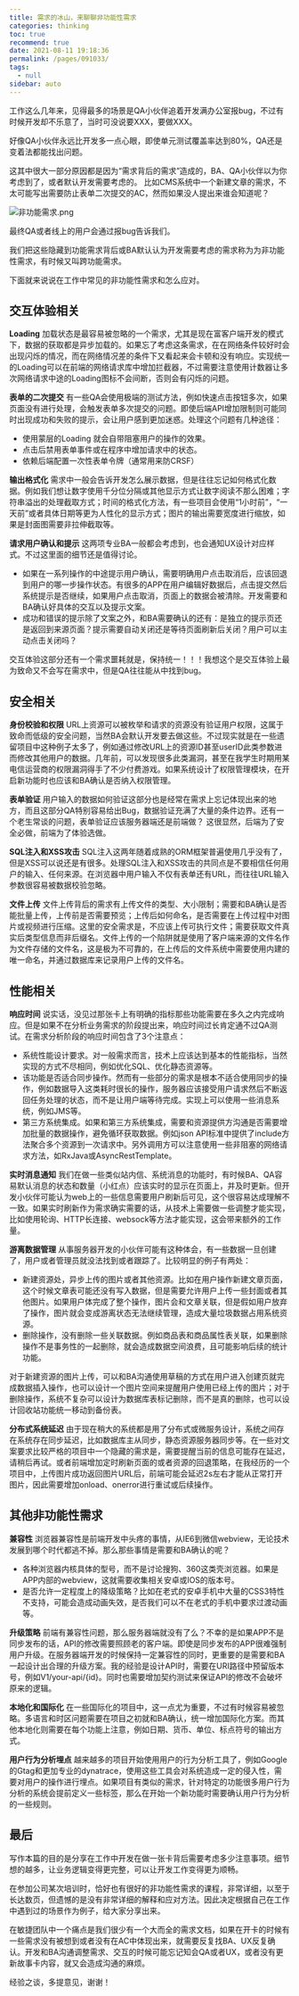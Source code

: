 ```yaml
---
title: 需求的冰山，来聊聊非功能性需求
categories: thinking
toc: true
recommend: true
date: 2021-08-11 19:18:36
permalink: /pages/091033/
tags: 
  - null
sidebar: auto
---
```


工作这么几年来，见得最多的场景是QA小伙伴追着开发满办公室报bug，不过有时候开发却不乐意了，当时可没说要XXX，要做XXX。

好像QA小伙伴永远比开发多一点心眼，即使单元测试覆盖率达到80%，QA还是变着法都能找出问题。

这其中很大一部分原因都是因为“需求背后的需求”造成的，BA、QA小伙伴以为你考虑到了，或者默认开发需要考虑的。
比如CMS系统中一个新建文章的需求，不太可能写出需要防止表单二次提交的AC，然而如果没人提出来谁会知道呢？

![ 非功能需求.png](no-feature-requirement/4146258397.png)

最终QA或者线上的用户会通过报bug告诉我们。

我们把这些隐藏到功能需求背后或BA默认认为开发需要考虑的需求称为为非功能性需求，有时候又叫跨功能需求。

下面就来说说在工作中常见的非功能性需求和怎么应对。

## 交互体验相关

**Loading** 加载状态是最容易被忽略的一个需求，尤其是现在富客户端开发的模式下，数据的获取都是异步加载的。如果忘了考虑这条需求，在在网络条件较好时会出现闪烁的情况，而在网络情况差的条件下又看起来会卡顿和没有响应。实现统一的Loading可以在前端的网络请求库中增加拦截器，不过需要注意使用计数器让多次网络请求中途的Loading图标不会间断，否则会有闪烁的问题。

**表单的二次提交** 有一些QA会使用极端的测试方法，例如快速点击按钮多次，如果页面没有进行处理，会触发表单多次提交的问题。即使后端API增加限制则可能同时出现成功和失败的提示，会让用户感到更加迷惑。处理这个问题有几种途径：

- 使用蒙层的Loading 就会自带阻塞用户的操作的效果。
- 点击后禁用表单事件或在程序中增加请求中的状态。
- 依赖后端配置一次性表单令牌（通常用来防CRSF）

**输出格式化** 需求中一般会告诉开发怎么展示数据，但是往往忘记如何格式化数据。例如我们想让数字使用千分位分隔或其他显示方式让数字阅读不那么困难；字符串溢出的处理截取方式；时间的格式化方法，有一些项目会使用“1小时前”，“一天前”或者具体日期等更为人性化的显示方式；图片的输出需要宽度进行缩放，如果是封面图需要非拉伸截取等。

**请求用户确认和提示** 这两项专业BA一般都会考虑到，也会通知UX设计对应样式。不过这里面的细节还是值得讨论。

- 如果在一系列操作的中途提示用户确认，需要明确用户点击取消后，应该回退到用户的哪一步操作状态。有很多的APP在用户编辑好数据后，点击提交然后系统提示是否继续，如果用户点击取消，页面上的数据会被清除。开发需要和BA确认好具体的交互以及提示文案。
- 成功和错误的提示除了文案之外，和BA需要确认的还有：是独立的提示页还是返回到来源页面？提示需要自动关闭还是等待页面刷新后关闭？用户可以主动点击关闭吗？

交互体验这部分还有一个需求噩耗就是，保持统一！！！我想这个是交互体验上最为致命又不会写在需求中，但是QA往往能从中找到bug。

## 安全相关

**身份校验和权限** URL上资源可以被枚举和请求的资源没有验证用户权限，这属于致命而低级的安全问题，当然BA会默认开发要去做这些。不过现实就是在一些遗留项目中这种例子太多了，例如通过修改URL上的资源ID甚至userID此类参数进而修改其他用户的数据。几年前，可以发现很多此类漏洞，甚至在我学生时期用某电信运营商的权限漏洞得手了不少付费游戏。如果系统设计了权限管理模块，在开启新功能时也应该和BA确认是否纳入权限管理。

**表单验证** 用户输入的数据如何验证这部分也是经常在需求上忘记体现出来的地方，而且这部分QA特别容易给出Bug，数据验证充满了大量的条件边界。还有一个老生常谈的问题，表单验证应该服务器端还是前端做？ 这很显然，后端为了安全必做，前端为了体验选做。

**SQL注入和XSS攻击** SQL注入这两年随着成熟的ORM框架普遍使用几乎没有了，但是XSS可以说还是有很多。处理SQL注入和XSS攻击的共同点是不要相信任何用户的输入、任何来源。在浏览器中用户输入不仅有表单还有URL，而往往URL输入参数很容易被数据校验忽略。

**文件上传** 文件上传背后的需求有上传文件的类型、大小限制；需要和BA确认是否能批量上传，上传前是否需要预览；上传后如何命名，是否需要在上传过程中对图片或视频进行压缩。这里的安全需求是，不应该上传可执行文件；需要获取文件真实后类型信息而非后缀名。文件上传的一个陷阱就是使用了客户端来源的文件名作为文件存储的文件名，这是极为不可靠的，在上传后的文件系统中需要使用内建的唯一命名，并通过数据库来记录用户上传的文件名。

## 性能相关

**响应时间** 说实话，没见过那张卡上有明确的指标那些功能需要在多久之内完成响应。但是如果不在分析业务需求的阶段提出来，响应时间过长肯定通不过QA测试。在需求分析阶段的响应时间包含了3个注意点：

- 系统性能设计要求。对一般需求而言，技术上应该达到基本的性能指标，当然实现的方式不尽相同，例如优化SQL、优化静态资源等。
- 该功能是否适合同步操作。然而有一些部分的需求是根本不适合使用同步的操作，例如数据导入这类耗时很长的操作，服务器应该接受用户请求然后不断返回任务处理的状态，而不是让用户端等待完成。实现上可以使用一些消息系统，例如JMS等。
- 第三方系统集成。如果和第三方系统集成，需要和资源提供方沟通是否需要增加批量的数据操作，避免循环获取数据。例如json API标准中提供了include方法聚合多个资源到一次请求中。另外调用方可以注意使用一些非阻塞的网络请求方法，如RxJava或AsyncRestTemplate。

**实时消息通知** 我们在做一些类似站内信、系统消息的功能时，有时候BA、QA容易默认消息的状态和数量（小红点）应该实时的显示在页面上，并及时更新。但开发小伙伴可能认为web上的一些信息需要用户刷新后可见，这个很容易达成理解不一致。如果实时刷新作为需求确实需要的话，从技术上需要做一些调整才能实现，比如使用轮询、HTTP长连接、websock等方法才能实现，这会带来额外的工作量。

**游离数据管理** 从事服务器开发的小伙伴可能有这种体会，有一些数据一旦创建了，用户或者管理员就没法找到或者跟踪了。比较明显的例子有两处：

- 新建资源处，异步上传的图片或者其他资源。比如在用户操作新建文章页面，这个时候文章表可能还没有写入数据，但是需要允许用户上传一些封面或者其他图片。如果用户体完成了整个操作，图片会和文章关联，但是假如用户放弃了操作，图片就会变成游离状态无法继续管理，造成大量垃圾数据占用系统资源。
- 删除操作，没有删除一些关联数据。例如商品表和商品属性表关联，如果删除操作不是事务性的一起删除，就会造成数据空间浪费，且可能影响后续的统计功能。

对于新建资源的图片上传，可以和BA沟通使用草稿的方式在用户进入创建页就完成数据插入操作，也可以设计一个图片空间来提醒用户使用已经上传的图片；对于删除操作，系统不复杂可以设计为数据库表标记删除，而不是真的删除，也可以设计回收站功能统一移动到备份表。

**分布式系统延迟** 由于现在稍大的系统都是用了分布式或微服务设计，系统之间存在系统存在同步延迟，比如数据库主从同步，静态资源服务器同步等。在一些对文案要求比较严格的项目中一个隐藏的需求是，需要提醒当前的信息可能存在延迟，请稍后再试。或者前端增加定时刷新页面的或者资源的回退策略，在我经历的一个项目中，上传图片成功返回图片URL后，前端可能会延迟2s左右才能从正常打开图片，因此需要增加onload、onerror进行重试或后续操作。

## 其他非功能性需求

**兼容性** 浏览器兼容性是前端开发中头疼的事情，从IE6到微信webview，无论技术发展到哪个时代都逃不掉。那么那些事情是需要和BA确认的呢？

- 各种浏览器内核具体的型号，而不是讨论搜狗、360这类壳浏览器。如果是APP内部的webview，这就需要收集相关安卓或IOS的版本号。
- 是否允许一定程度上的降级策略？比如在老式的安卓手机中大量的CSS3特性不支持，可能会造成动画失效，是否我们可以不在老式的手机中要求过渡动画等。

**升级策略** 前端有兼容性问题，那么服务器端就没有了么？不幸的是如果APP不是同步发布的话，API的修改需要照顾老的客户端。即使是同步发布的APP很难强制用户升级。在服务器端开发的时候保持一定兼容性的同时，更重要的是需要和BA一起设计出合理的升级方案。我的经验是设计API时，需要在URI路径中预留版本号，例如V1/your-api/{id}。同时也需要增加契约测试来保证API的修改不会破坏原来的逻辑。

**本地化和国际化** 在一些国际化的项目中，这一点尤为重要，不过有时候容易被忽略。多语言和时区问题需要在项目之初就和BA确认，统一增加国际化方案。而其他本地化则需要在每个功能上注意，例如日期、货币、单位、标点符号的输出方式。

**用户行为分析埋点** 越来越多的项目开始使用用户的行为分析工具了，例如Google的Gtag和更加专业的dynatrace，使用这些工具会对系统造成一定的侵入性，需要对用户的操作进行埋点。如果项目有类似的需求，针对特定的功能很多用户行为分析的系统会提前定义一些标签，那么在开始一个新功能时需要确认用户行为分析的一些规则。

## 最后

写作本篇的目的是分享在工作中开发在做一张卡背后需要考虑多少注意事项。细节想的越多，让业务逻辑变得更完整，可以让开发工作变得更为顺畅。

在参加公司某次培训时，恰好也有很好的非功能性需求的课程，非常详细，以至于长达数页，但遗憾的是没有非常详细的解释和应对方法。因此决定根据自己在工作中遇到过的场景作为例子，给大家分享出来。

在敏捷团队中一个痛点是我们很少有一个大而全的需求文档，如果在开卡的时候有一些需求没有被想到或者没有在AC中体现出来，就需要反复找BA、UX反复确认。开发和BA沟通调整需求、交互的时候可能忘记知会QA或者UX，或者没有更新故事卡内容，就又会造成沟通的麻烦。

经验之谈，多提意见，谢谢！